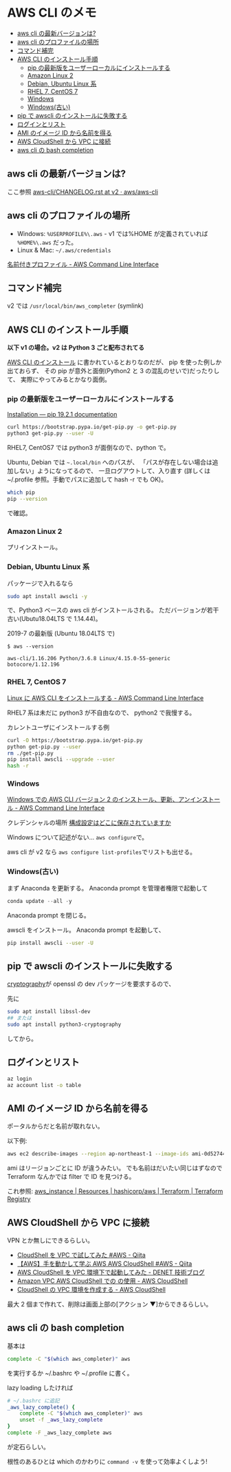 # AWS CLI のメモ

- [aws cli の最新バージョンは?](#aws-cli-の最新バージョンは)
- [aws cli のプロファイルの場所](#aws-cli-のプロファイルの場所)
- [コマンド補完](#コマンド補完)
- [AWS CLI のインストール手順](#aws-cli-のインストール手順)
  - [pip の最新版をユーザーローカルにインストールする](#pip-の最新版をユーザーローカルにインストールする)
  - [Amazon Linux 2](#amazon-linux-2)
  - [Debian, Ubuntu Linux 系](#debian-ubuntu-linux-系)
  - [RHEL 7, CentOS 7](#rhel-7-centos-7)
  - [Windows](#windows)
  - [Windows(古い)](#windows古い)
- [pip で awscli のインストールに失敗する](#pip-で-awscli-のインストールに失敗する)
- [ログインとリスト](#ログインとリスト)
- [AMI のイメージ ID から名前を得る](#ami-のイメージ-id-から名前を得る)
- [AWS CloudShell から VPC に接続](#aws-cloudshell-から-vpc-に接続)
- [aws cli の bash completion](#aws-cli-の-bash-completion)

## aws cli の最新バージョンは?

ここ参照
[aws\-cli/CHANGELOG\.rst at v2 · aws/aws\-cli](https://github.com/aws/aws-cli/blob/v2/CHANGELOG.rst)

## aws cli のプロファイルの場所

- Windows: `%USERPROFILE%\.aws` - v1 では%HOME が定義されていれば `%HOME%\.aws` だった。
- Linux & Mac: `~/.aws/credentials`

[名前付きプロファイル - AWS Command Line Interface](https://docs.aws.amazon.com/ja_jp/cli/latest/userguide/cli-configure-profiles.html)

## コマンド補完

v2 では
`/usr/local/bin/aws_completer` (symlink)

## AWS CLI のインストール手順

**以下 v1 の場合。v2 は Python 3 ごと配布されてる**

[AWS CLI のインストール](https://docs.aws.amazon.com/ja_jp/cli/latest/userguide/cli-chap-install.html)
に書かれているとおりなのだが、
pip を使った例しか出ておらず、
その pip が意外と面倒(Python2 と 3 の混乱のせいで)だったりして、
実際にやってみるとかなり面倒。

### pip の最新版をユーザーローカルにインストールする

[Installation — pip 19.2.1 documentation](https://pip.pypa.io/en/stable/installing/)

```bash
curl https://bootstrap.pypa.io/get-pip.py -o get-pip.py
python3 get-pip.py --user -U
```

RHEL7, CentOS7 では python3 が面倒なので、python で。

Ubuntu, Debian では `~.local/bin` へのパスが、
「パスが存在しない場合は追加しない」ようになってるので、
一旦ログアウトして、入り直す
(詳しくは~/.profile 参照。手動でパスに追加して hash -r でも OK)。

```bash
which pip
pip --version
```

で確認。

### Amazon Linux 2

プリインストール。

### Debian, Ubuntu Linux 系

パッケージで入れるなら

```bash
sudo apt install awscli -y
```

で、Python3 ベースの aws cli がインストールされる。
ただバージョンが若干古い(Ubutu18.04LTS で 1.14.44)。

2019-7 の最新版 (Ubuntu 18.04LTS で)

```console
$ aws --version

aws-cli/1.16.206 Python/3.6.8 Linux/4.15.0-55-generic botocore/1.12.196
```

### RHEL 7, CentOS 7

[Linux に AWS CLI をインストールする - AWS Command Line Interface](https://docs.aws.amazon.com/ja_jp/cli/latest/userguide/install-linux.html)

RHEL7 系は未だに python3 が不自由なので、
python2 で我慢する。

カレントユーザにインストールする例

```bash
curl -O https://bootstrap.pypa.io/get-pip.py
python get-pip.py --user
rm ./get-pip.py
pip install awscli --upgrade --user
hash -r
```

### Windows

[Windows での AWS CLI バージョン 2 のインストール、更新、アンインストール - AWS Command Line Interface](https://docs.aws.amazon.com/ja_jp/cli/latest/userguide/install-cliv2-windows.html)

クレデンシャルの場所
[構成設定はどこに保存されていますか](https://docs.aws.amazon.com/ja_jp/cli/latest/userguide/cli-configure-files.html#cli-configure-files-where)

Windows について記述がない... `aws configure`で。

aws cli が v2 なら `aws configure list-profiles`でリストも出せる。

### Windows(古い)

まず Anaconda を更新する。
Anaconda prompt を管理者権限で起動して

```powershell
conda update --all -y
```

Anaconda prompt を閉じる。

awscli をインストール。
Anaconda prompt を起動して、

```bash
pip install awscli --user -U
```

## pip で awscli のインストールに失敗する

[cryptography](https://pypi.org/project/cryptography/)が
openssl の dev パッケージを要求するので、

先に

```bash
sudo apt install libssl-dev
## または
sudo apt install python3-cryptography
```

してから。

## ログインとリスト

```bash
az login
az account list -o table
```

## AMI のイメージ ID から名前を得る

ポータルからだと名前が取れない。

以下例:

```bash
aws ec2 describe-images --region ap-northeast-1 --image-ids ami-0d52744d6551d851e --query "Images[].{Name:Name,Description:Description}"
```

ami はリージョンごとに ID が違うみたい。
でも名前はだいたい同じはずなので
Terraform なんかでは filter で ID を見つける。

これ参照: [aws_instance | Resources | hashicorp/aws | Terraform | Terraform Registry](https://registry.terraform.io/providers/hashicorp/aws/latest/docs/resources/instance#basic-example-using-ami-lookup)

## AWS CloudShell から VPC に接続

VPN とか無しにできるらしい。

- [CloudShell を VPC で試してみた #AWS - Qiita](https://qiita.com/zumax/items/64433406a6123862957e)
- [【AWS】手を動かして学ぶ AWS AWS CloudShell #AWS - Qiita](https://qiita.com/ymd65536/items/14f6dc1164cbf83b7de8)
- [AWS CloudShell を VPC 環境下で起動してみた - DENET 技術ブログ](https://blog.denet.co.jp/aws-cloudshell-on-vpc/)
- [Amazon VPC AWS CloudShell での の使用 - AWS CloudShell](https://docs.aws.amazon.com/ja_jp/cloudshell/latest/userguide/using-cshell-in-vpc.html)
- [CloudShell の VPC 環境を作成する - AWS CloudShell](https://docs.aws.amazon.com/ja_jp/cloudshell/latest/userguide/creating-vpc-environment.html)

最大 2 個まで作れて、削除は画面上部の\[アクション ▼\]からできるらしい。

## aws cli の bash completion

基本は

```bash
complete -C "$(which aws_completer)" aws
```

を実行するか ~/.bashrc や ~/.profile に書く。

lazy loading したければ

```bash
# ~/.bashrc に追記
_aws_lazy_complete() {
    complete -C "$(which aws_completer)" aws
    unset -f _aws_lazy_complete
}
complete -F _aws_lazy_complete aws
```

が定石らしい。

根性のあるひとは which のかわりに `command -v` を使って効率よくしよう!
